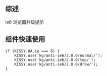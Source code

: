## 综述
  ie6 浏览器升级提示

## 组件快速使用
    if (KISSY.UA.ie === 6) {
        KISSY.use('kg/anti-ie6/2.0.0/normal/');
        KISSY.use('kg/anti-ie6/2.0.0/top/');
        KISSY.use('kg/anti-ie6/2.0.0/draw/');
    }
